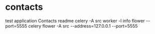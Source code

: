 # contacts
test application Contacts
readme
celery -A src worker -l info
flower --port=5555
celery flower -A src --address=127.0.0.1 --port=5555
